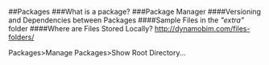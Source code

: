 ##Packages
###What is a package?
###Package Manager
####Versioning and Dependencies between Packages
####Sample Files in the *"extra"* folder
####Where are Files Stored Locally?
http://dynamobim.com/files-folders/

Packages>Manage Packages>Show Root Directory...